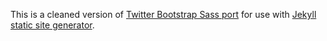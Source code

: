 This is a cleaned version of [Twitter Bootstrap Sass port](https://github.com/twbs/bootstrap-sass) for use with [Jekyll static site generator](http://jekyllrb.com).
